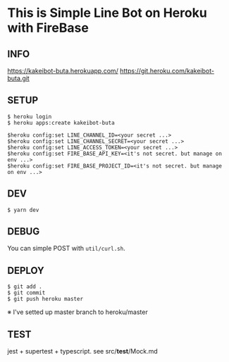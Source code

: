 # This is Simple Line Bot on Heroku with FireBase

## INFO

https://kakeibot-buta.herokuapp.com/
https://git.heroku.com/kakeibot-buta.git

## SETUP

```
$ heroku login
$ heroku apps:create kakeibot-buta
```

```
$heroku config:set LINE_CHANNEL_ID=<your secret ...>
$heroku config:set LINE_CHANNEL_SECRET=<your secret ...>
$heroku config:set LINE_ACCESS_TOKEN=<your secret ...>
$heroku config:set FIRE_BASE_API_KEY=<it's not secret. but manage on env ...>
$heroku config:set FIRE_BASE_PROJECT_ID=<it's not secret. but manage on env ...>
```

## DEV

```
$ yarn dev
```

## DEBUG

You can simple POST with `util/curl.sh`.

## DEPLOY

```
$ git add .
$ git commit
$ git push heroku master
```

※ I've setted up master branch to heroku/master

## TEST

jest + supertest + typescript.
see src/**test**/Mock.md
